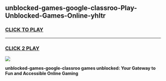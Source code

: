 
## unblocked-games-google-classroo-Play-Unblocked-Games-Online-yhltr
<h3>
<a href="https://premium76.site?title=unblocked-games-google-classroo&ref=24A">CLICK TO PLAY</a></h3>
<hr>

<h3>
<a href="https://premium76.site?title=unblocked-games-google-classroo&ref=24A">CLICK 2 PLAY</a>
  
</h3>

<a href="https://premium76.site?title=unblocked-games-google-classroo&ref=24A"><img src="https://clearcache.store/games.png"></a>


**unblocked-games-google-classroo games unblocked: Your Gateway to Fun and Accessible Online Gaming**
